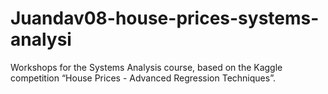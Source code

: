 # Juandav08-house-prices-systems-analysi
Workshops for the Systems Analysis course, based on the Kaggle competition “House Prices - Advanced Regression Techniques”.
